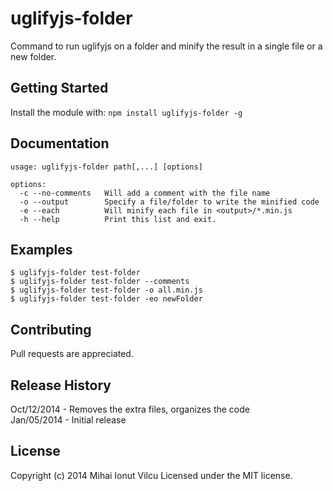 # uglifyjs-folder

Command to run uglifyjs on a folder and minify the result in a single file or a new folder.

## Getting Started
Install the module with: `npm install uglifyjs-folder -g`


## Documentation
    usage: uglifyjs-folder path[,...] [options]

    options:
      -c --no-comments   Will add a comment with the file name
      -o --output        Specify a file/folder to write the minified code
      -e --each          Will minify each file in <output>/*.min.js
      -h --help          Print this list and exit.

## Examples
    $ uglifyjs-folder test-folder
    $ uglifyjs-folder test-folder --comments
    $ uglifyjs-folder test-folder -o all.min.js
    $ uglifyjs-folder test-folder -eo newFolder

## Contributing
Pull requests are appreciated.

## Release History
Oct/12/2014 - Removes the extra files, organizes the code  
Jan/05/2014 - Initial release

## License
Copyright (c) 2014 Mihai Ionut Vilcu
Licensed under the MIT license.

